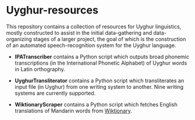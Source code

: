 # Uyghur-resources

This repository contains a collection of resources for Uyghur linguistics,
mostly constructed to assist in the initial data-gathering and data-organizing
stages of a larger project, the goal of which is the construction of an
automated speech-recognition system for the Uyghur language.

* **IPATranscriber** contains a Python script which outputs broad phonemic
transcriptions (in the International Phonetic Alphabet) of Uyghur words in
Latin orthography.

* **UyghurTransliterator** contains a Python script which transliterates an
input file (in Uyghur) from one writing system to another. Nine writing
systems are currently supported.

* **WiktionaryScraper** contains a Python script which fetches English
translations of Mandarin words from [Wiktionary](https://en.wiktionary.org).
